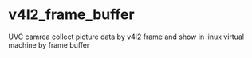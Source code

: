# v4l2_frame_buffer
UVC camrea collect picture data by v4l2 frame and show in linux virtual machine by frame buffer
